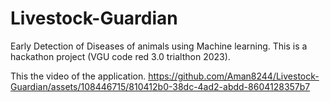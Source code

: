 # Livestock-Guardian
Early Detection of Diseases of animals using Machine learning.
This is a hackathon project (VGU code red 3.0 trialthon 2023).

This the video of the application.
https://github.com/Aman8244/Livestock-Guardian/assets/108446715/810412b0-38dc-4ad2-abdd-8604128357b7

